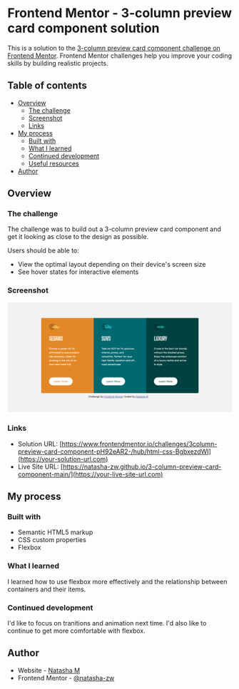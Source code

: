 # Frontend Mentor - 3-column preview card component solution

This is a solution to the [3-column preview card component challenge on Frontend Mentor](https://www.frontendmentor.io/challenges/3column-preview-card-component-pH92eAR2-). Frontend Mentor challenges help you improve your coding skills by building realistic projects. 

## Table of contents

- [Overview](#overview)
  - [The challenge](#the-challenge)
  - [Screenshot](#screenshot)
  - [Links](#links)
- [My process](#my-process)
  - [Built with](#built-with)
  - [What I learned](#what-i-learned)
  - [Continued development](#continued-development)
  - [Useful resources](#useful-resources)
- [Author](#author)


## Overview

### The challenge
The challenge was to build out a 3-column preview card component and get it looking as close to the design as possible.

Users should be able to:

- View the optimal layout depending on their device's screen size
- See hover states for interactive elements

### Screenshot


![](./frontend-mentor-3-column-card.png)

### Links

- Solution URL: [https://www.frontendmentor.io/challenges/3column-preview-card-component-pH92eAR2-/hub/html-css-BgbxezdWI](https://your-solution-url.com)
- Live Site URL: [https://natasha-zw.github.io/3-column-preview-card-component-main/](https://your-live-site-url.com)

## My process

### Built with

- Semantic HTML5 markup
- CSS custom properties
- Flexbox

### What I learned

I learned how to use flexbox more effectively and the relationship between containers and their items. 


### Continued development

I'd like to focus on tranitions and animation next time. 
I'd also like to continue to get more  comfortable with flexbox.

## Author

- Website - [Natasha M](https://github.com/natasha-zw)
- Frontend Mentor - [@natasha-zw](https://www.frontendmentor.io/profile/natasha-zw)


